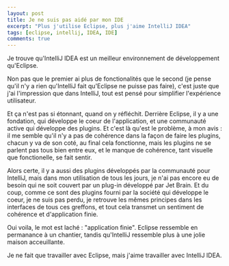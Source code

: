 ```yaml
---
layout: post
title: Je ne suis pas aidé par mon IDE
excerpt: "Plus j'utilise Eclipse, plus j'aime IntelliJ IDEA"
tags: [eclipse, intellij, IDEA, IDE]
comments: true
---
```


Je trouve qu'IntelliJ IDEA est un meilleur environnement de développement qu'Eclipse.  

Non pas que le premier ai plus de fonctionalités que le second (je pense qu'il n'y a rien qu'IntelliJ fait qu'Eclipse ne puisse pas faire), c'est juste que j'ai l'impression que dans IntelliJ, tout est pensé pour simplifier l'expérience utilisateur.  

Et ça n'est pas si étonnant, quand on y réfléchit. Derrière Eclipse, il y a une fondation, qui développe le coeur de l'application, et une communauté active qui développe des plugins. Et c'est là qu'est le problème, à mon avis : il me semble qu'il n'y a pas de cohérence dans la façon de faire les plugins, chacun y va de son coté, au final cela fonctionne, mais les plugins ne se parlent pas tous bien entre eux, et le manque de cohérence, tant visuelle que fonctionelle, se fait sentir.  

Alors certe, il y a aussi des plugins développés par la communauté pour IntelliJ, mais dans mon utilisation de tous les jours, je n'ai pas encore eu de besoin qui ne soit couvert par un plug-in développé par Jet Brain. Et du coup, comme ce sont des plugins fourni par la société qui développe le coeur, je ne suis pas perdu, je retrouve les mêmes principes dans les interfaces de tous ces greffons, et tout cela transmet un sentiment de cohérence et d'application finie.  

Oui voila, le mot est laché : "application finie". Eclipse ressemble en permanance à un chantier, tandis qu'IntelliJ ressemble plus à une jolie maison acceuillante.  

Je ne fait que travailler avec Eclipse, mais j'aime travailler avec IntelliJ IDEA.